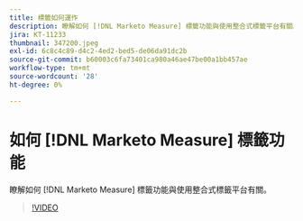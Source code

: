 ```yaml
---
title: 標籤如何運作
description: 瞭解如何 [!DNL Marketo Measure] 標籤功能與使用整合式標籤平台有關。
jira: KT-11233
thumbnail: 347200.jpeg
exl-id: 6c8c4c89-d4c2-4ed2-bed5-de06da91dc2b
source-git-commit: b60003c6fa73401ca980a46ae47be00a1bb457ae
workflow-type: tm+mt
source-wordcount: '28'
ht-degree: 0%

---
```


# 如何 [!DNL Marketo Measure] 標籤功能

瞭解如何 [!DNL Marketo Measure] 標籤功能與使用整合式標籤平台有關。

>[!VIDEO](https://video.tv.adobe.com/v/347200/?quality=12&learn=on)
